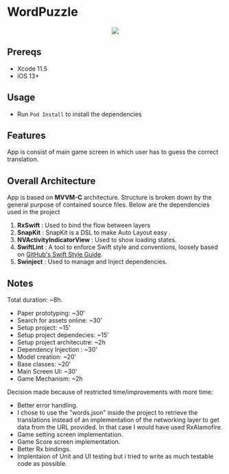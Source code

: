 # WordPuzzle
<p align="center"><img src="https://www.pngitem.com/pimgs/m/537-5373008_babbel-for-business-babbel-logo-png-transparent-png.png" ></a></p>

## Prereqs

- Xcode 11.5
- iOS 13+

## Usage

- Run ```Pod Install```  to install the dependencies 

## Features

App is consist of main game screen in which user has to guess the correct translation.

## Overall Architecture 

App is based on **MVVM-C** architecture. Structure is broken down by the general purpose of contained source files. Below are the dependencies used in the project

1. **RxSwift** : Used to bind the flow between layers
2. **SnapKit** : SnapKit is a DSL to make Auto Layout easy .
3. **NVActivityIndicatorView** : Used to show loading states.
4. **SwiftLint** : A tool to enforce Swift style and conventions, loosely based on
[GitHub's Swift Style Guide](https://github.com/github/swift-style-guide).
5. **Swinject** : Used to manage and Inject dependencies.

## Notes
Total duration: ~8h.
- Paper prototyping: ~30'
- Search for assets online: ~30'
- Setup project: ~15'
- Setup project dependecies:  ~15'
- Setup project architecutre: ~2h
- Dependency Injection : ~30'
- Model creation: ~20'
- Base classes: ~20'
- Main Screen UI: ~30'
- Game Mechanism: ~2h

Decision made because of restricted time/improvements with more time:
- Better error handling.
- I chose to use the "words.json" inside the project to retrieve the translations
instead of an implementation of the networking layer to get data from the URL provided.
 In that case I would have used RxAlamofire.
- Game setting screen implementation.
- Game Score screen implementation.
- Better Rx bindings.
- Implentaion of Unit and UI testing but i tried to write as much testable code as possible.
